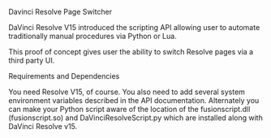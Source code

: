 Davinci Resolve Page Switcher

DaVinci Resolve V15 introduced the scripting API allowing user to automate traditionally manual procedures via Python or Lua.

This proof of concept gives user the ability to switch Resolve pages via a third party UI.

Requirements and Dependencies

You need Resolve V15, of course. You also need to add several system environment variables described in the API documentation. Alternately you can make your Python script aware of the location of the fusionscript.dll (fusionscript.so) and DaVinciResolveScript.py which are installed along with DaVinci Resolve v15.
